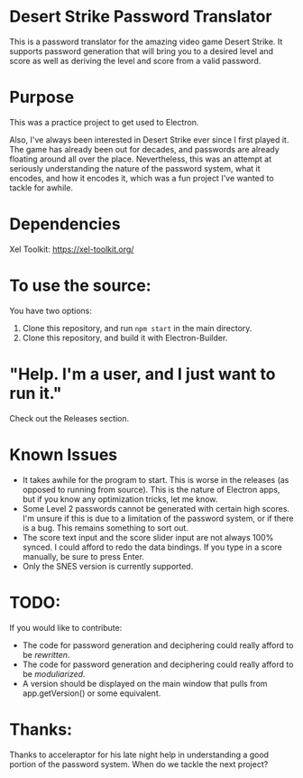 # Desert Strike Password Translator

This is a password translator for the amazing video game Desert Strike. It supports password generation that will bring you to a desired level and score as well as deriving the level and score from a valid password.

# Purpose

This was a practice project to get used to Electron.

Also, I've always been interested in Desert Strike ever since I first played it. The game has already been out for decades, and passwords are already floating around all over the place. Nevertheless, this was an attempt at seriously understanding the nature of the password system, what it encodes, and how it encodes it, which was a fun project I've wanted to tackle for awhile.

# Dependencies

Xel Toolkit: https://xel-toolkit.org/

# To use the source:

You have two options:

1. Clone this repository, and run `npm start` in the main directory.
2. Clone this repository, and build it with Electron-Builder.

# "Help. I'm a user, and I just want to run it."

Check out the Releases section.

# Known Issues

- It takes awhile for the program to start. This is worse in the releases (as opposed to running from source). This is the nature of Electron apps, but if you know any optimization tricks, let me know.
- Some Level 2 passwords cannot be generated with certain high scores. I'm unsure if this is due to a limitation of the password system, or if there is a bug. This remains something to sort out.
- The score text input and the score slider input are not always 100% synced. I could afford to redo the data bindings. If you type in a score manually, be sure to press Enter.
- Only the SNES version is currently supported.

# TODO:

If you would like to contribute:

- The code for password generation and deciphering could really afford to be *rewritten*.
- The code for password generation and deciphering could really afford to be *moduliarized*.
- A version should be displayed on the main window that pulls from app.getVersion() or some equivalent.

# Thanks:

Thanks to acceleraptor for his late night help in understanding a good portion of the password system. When do we tackle the next project?
